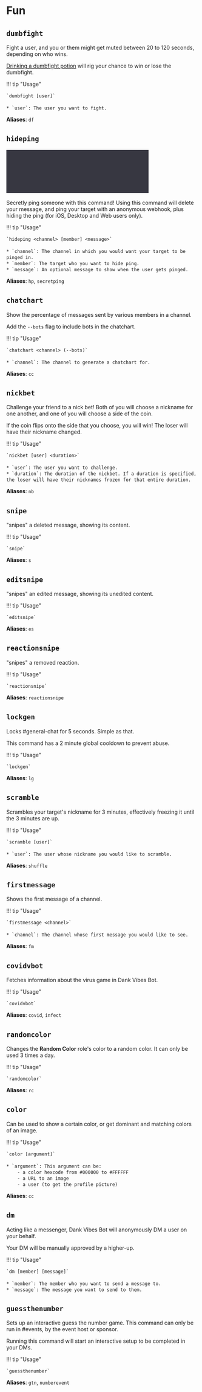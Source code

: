 # Fun

## `dumbfight`

Fight a user, and you or them might get muted between 20 to 120 seconds, depending on who wins. 


[Drinking a dumbfight potion](../../fun/item_games/#use) will rig your chance to win or lose the dumbfight.

!!! tip "Usage"
    
    `dumbfight [user]`

    * `user`: The user you want to fight.

**Aliases**: `df`

## `hideping`

[![also available as a slash](../../assets/slash_command.gif)](../../slash_commands.md#/hideping)

Secretly ping someone with this command! Using this command will delete your message, and ping your target with an anonymous webhook, plus hiding the ping (for iOS, Desktop and Web users only).

!!! tip "Usage"
    
    `hideping <channel> [member] <message>`

    * `channel`: The channel in which you would want your target to be pinged in.
    * `member`: The target who you want to hide ping.
    * `message`: An optional message to show when the user gets pinged.

**Aliases**: `hp`, `secretping`

## `chatchart`

Show the percentage of messages sent by various members in a channel.

Add the `--bots` flag to include bots in the chatchart.

!!! tip "Usage"
    
    `chatchart <channel> (--bots)`

    * `channel`: The channel to generate a chatchart for.


**Aliases**: `cc`



## `nickbet`

Challenge your friend to a nick bet! Both of you will choose a nickname for one another, and one of you will choose a side of the coin.

If the coin flips onto the side that you choose, you will win! The loser will have their nickname changed.

!!! tip "Usage"

    `nickbet [user] <duration>`

    * `user`: The user you want to challenge.
    * `duration`: The duration of the nickbet. If a duration is specified, the loser will have their nicknames frozen for that entire duration.

**Aliases**: `nb`

## `snipe`

"snipes" a deleted message, showing its content. 

!!! tip "Usage"
    
    `snipe`

**Aliases**: `s`

## `editsnipe`

"snipes" an edited message, showing its unedited content.

!!! tip "Usage"
    
    `editsnipe` 

**Aliases**: `es`

## `reactionsnipe`

"snipes" a removed reaction. 

!!! tip "Usage"
    
    `reactionsnipe`

**Aliases**: `reactionsnipe`

## `lockgen`

Locks #general-chat for 5 seconds. Simple as that.

This command has a 2 minute global cooldown to prevent abuse.

!!! tip "Usage"
    
    `lockgen`

**Aliases**: `lg`

## `scramble`

Scrambles your target's nickname for 3 minutes, effectively freezing it until the 3 minutes are up.

!!! tip "Usage"
    
    `scramble [user]`

    * `user`: The user whose nickname you would like to scramble.

**Aliases**: `shuffle`


## `firstmessage`

Shows the first message of a channel.

!!! tip "Usage"
    
    `firstmessage <channel>`

    * `channel`: The channel whose first message you would like to see.

**Aliases**: `fm`

## `covidvbot`

Fetches information about the virus game in Dank Vibes Bot.

!!! tip "Usage"
    
    `covidvbot`


**Aliases**: `covid`, `infect`


## `randomcolor`

Changes the **Random Color** role's color to a random color. It can only be used 3 times a day.

!!! tip "Usage"
    
    `randomcolor`

**Aliases**: `rc`

## `color`

Can be used to show a certain color, or get dominant and matching colors of an image.

!!! tip "Usage"
    
    `color [argument]`

    * `argument`: This argument can be:
        - a color hexcode from #000000 to #FFFFFF
        - a URL to an image
        - a user (to get the profile picture)

**Aliases**: `cc`

## `dm`

Acting like a messenger, Dank Vibes Bot will anonymously DM a user on your behalf. 

Your DM will be manually approved by a higher-up.

!!! tip "Usage"
    
    `dm [member] [message]`

    * `member`: The member who you want to send a message to.
    * `message`: The message you want to send to them.


## `guessthenumber`

Sets up an interactive guess the number game. This command can only be run in #events, by the event host or sponsor.

Running this command will start an interactive setup to be completed in your DMs.

!!! tip "Usage"
        
    `guessthenumber`


**Aliases**: `gtn`, `numberevent`